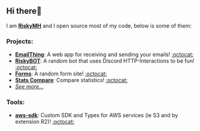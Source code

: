 ## Hi there👋
I am [**RiskyMH**](https://riskymh.dev) and I open source most of my code, below is some of them:

### Projects: 
* [**EmailThing**](https://emailthing.xyz/home): A web app for receiving and sending your emails! [:octocat:](https://github.com/RiskyMH/EmailThing)
* [**RiskyBOT**](https://bot.riskymh.dev): A random bot that uses Discord HTTP-Interactions to be fun! [:octocat:](https://github.com/RiskyMH/RiskyBOT)
* [**Forms**](https://github.com/RiskyMH/Forms): A random form site! [:octocat:](https://github.com/RiskyMH/Forms)
* [**Stats Compare**](https://stats.riskymh.dev): Compare statistics! [:octocat:](https://github.com/RiskyMH/Stats)
* [*See more...*](https://github.com/stars/RiskyMH/lists/my-projects)

### Tools:
* [**aws-sdk**](https://github.com/RiskyMH/aws-sdk): Custom SDK and Types for AWS services (ie S3 and by extension R2)! [:octocat:](https://github.com/RiskyMH/aws-sdk)


<!--
**RiskyMH/RiskyMH** is a ✨ _special_ ✨ repository because its `README.md` (this file) appears on your GitHub profile.

Here are some ideas to get you started:

- 🔭 I’m currently working on ...
- 🌱 I’m currently learning ...
- 👯 I’m looking to collaborate on ...
- 🤔 I’m looking for help with ...
- 💬 Ask me about ...
- 📫 How to reach me: ...
- 😄 Pronouns: ...
- ⚡ Fun fact: ...
-->
